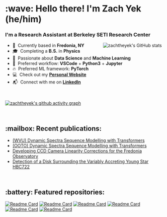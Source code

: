 <h1 align="left" id="zachtheyek-title">:wave: Hello there! I'm Zach Yek (he/him)</h1>
<h3 align="left">I'm a Research Assistant at Berkeley SETI Research Center </h3>


<a href="#zachtheyek-title">
  <img src="https://github-readme-stats.vercel.app/api?username=zachtheyek&show_icons=true&theme=react&count_private=true&include_all_commits=true" alt="zachtheyek's GitHub stats" align="right" />
</a>

- :pushpin: &nbsp;Currently based in **Fredonia, NY**
- :mortar_board: &nbsp;Completing a **B.S.** in **Physics**
- :robot: &nbsp;Passionate about **Data Science** and **Machine Learning**
- :snake: &nbsp;Preferred workflow: **VSCode** + **Python3** + **Jupyter**
- :fire: &nbsp;Preferred ML framework: **PyTorch**
- :computer: &nbsp;Check out my **[Personal Website](https://zachtheyek.github.io/)**
- :mailbox_with_mail: &nbsp;Connect with me on **[LinkedIn](https://www.linkedin.com/in/zachtheyek/)**

<br>

[![zachtheyek's github activity graph](https://activity-graph.herokuapp.com/graph?username=zachtheyek&theme=react-dark)](https://github.com/ashutosh00710/github-readme-activity-graph)

<br>

<h2 align="left">:mailbox: Recent publications: </h2>

- [(WVU) Dynamic Spectra Sequence Modelling with Transformers](https://zenodo.org/record/5269160#.Yc9rzBNKjyh)
- [(OOTO) Dynamic Spectra Sequence Modelling with Transformers](https://zenodo.org/record/5146378#.Yc-J6RPMLyg)
- [Developing CCD Camera Linearity Corrections for the Fredonia Observatory](https://drive.google.com/file/d/1ajT-LWmNLsxO6jZEuVrSgr9_bihbHnkf/view?usp=sharing)
- [Detection of a Disk Surrounding the Variably Accreting Young Star HBC722](https://iopscience.iop.org/article/10.3847/2515-5172/abb813)

<br>

<h2 align="left">:battery: Featured repositories: </h2>

[![Readme Card](https://github-readme-stats.vercel.app/api/pin/?username=zachtheyek&repo=autoSETI&theme=react)](https://github.com/zachtheyek/autoSETI)
[![Readme Card](https://github-readme-stats.vercel.app/api/pin/?username=zachtheyek&repo=DecisionTreeClassifier&theme=react)](https://github.com/zachtheyek/DecisionTreeClassifier)
[![Readme Card](https://github-readme-stats.vercel.app/api/pin/?username=zachtheyek&repo=HBC722&theme=react)](https://github.com/zachtheyek/HBC722)
[![Readme Card](https://github-readme-stats.vercel.app/api/pin/?username=zachtheyek&repo=CCD-Linearity&theme=react)](https://github.com/zachtheyek/CCD-Linearity)
[![Readme Card](https://github-readme-stats.vercel.app/api/pin/?username=zachtheyek&repo=Protostellar-Luminosity&theme=react)](https://github.com/zachtheyek/Protostellar-Luminosity)
[![Readme Card](https://github-readme-stats.vercel.app/api/pin/?username=zachtheyek&repo=Core-Fragmentation&theme=react)](https://github.com/zachtheyek/Core-Fragmentation)

